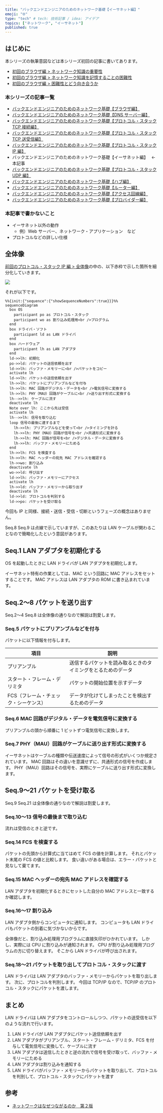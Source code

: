 ```yaml
---
title: "バックエンドエンジニアのためのネットワーク基礎【イーサネット編】"
emoji: "🌐"
type: "tech" # tech: 技術記事 / idea: アイデア
topics: ["ネットワーク", "イーサネット"]
published: true
---
```


## はじめに

本シリーズの執筆意図などは本シリーズ初回の記事に書いてあります。

- [初回のブラウザ編 > ネットワーク知識の重要性](https://zenn.dev/jnkmtsd/articles/0d129a7aa0947b#%E3%83%8D%E3%83%83%E3%83%88%E3%83%AF%E3%83%BC%E3%82%AF%E7%9F%A5%E8%AD%98%E3%81%AE%E9%87%8D%E8%A6%81%E6%80%A7)
- [初回のブラウザ編 > ネットワーク知識を記憶することの困難性](https://zenn.dev/jnkmtsd/articles/0d129a7aa0947b#%E3%83%8D%E3%83%83%E3%83%88%E3%83%AF%E3%83%BC%E3%82%AF%E7%9F%A5%E8%AD%98%E3%82%92%E8%A8%98%E6%86%B6%E3%81%99%E3%82%8B%E3%81%93%E3%81%A8%E3%81%AE%E5%9B%B0%E9%9B%A3%E6%80%A7)
- [初回のブラウザ編 > 困難性とどう向き合うか](https://zenn.dev/jnkmtsd/articles/0d129a7aa0947b#%E5%9B%B0%E9%9B%A3%E6%80%A7%E3%81%A8%E3%81%A9%E3%81%86%E5%90%91%E3%81%8D%E5%90%88%E3%81%86%E3%81%8B)

### 本シリーズの記事一覧

- [バックエンドエンジニアのためのネットワーク基礎【ブラウザ編】](https://zenn.dev/jnkmtsd/articles/0d129a7aa0947b)
- [バックエンドエンジニアのためのネットワーク基礎【DNS サーバー編】](https://zenn.dev/jnkmtsd/articles/e59e42beec39e0)
- [バックエンドエンジニアのためのネットワーク基礎【プロトコル・スタック TCP 接続編】](https://zenn.dev/jnkmtsd/articles/e0ecb28f1875f2)
- [バックエンドエンジニアのためのネットワーク基礎【プロトコル・スタック TCP 送受信編】](https://zenn.dev/jnkmtsd/articles/37a25508b30635)
- [バックエンドエンジニアのためのネットワーク基礎【プロトコル・スタック IP 編】](https://zenn.dev/jnkmtsd/articles/61f104becc1750)
- バックエンドエンジニアのためのネットワーク基礎【イーサネット編】　 ← 本記事
- [バックエンドエンジニアのためのネットワーク基礎【プロトコル・スタック UDP 編】](https://zenn.dev/jnkmtsd/articles/46615811cadd72)
- [バックエンドエンジニアのためのネットワーク基礎【ハブ編】](https://zenn.dev/jnkmtsd/articles/24874950f6e4ea)
- [バックエンドエンジニアのためのネットワーク基礎【ルーター編】](https://zenn.dev/jnkmtsd/articles/e11381c0cafe3e)
- [バックエンドエンジニアのためのネットワーク基礎【アクセス回線編】](https://zenn.dev/jnkmtsd/articles/b8588f4326dc73)
- [バックエンドエンジニアのためのネットワーク基礎【プロバイダー編】](https://zenn.dev/jnkmtsd/articles/52b465bc9d8d97)

### 本記事で書かないこと

- イーサネット以外の動作
  - 例）Web サーバー、ネットワーク・アプリケーション　など
- プロトコルなどの詳しい仕様

## 全体像

[前回のプロトコル・スタック IP 編 > 全体像](https://zenn.dev/jnkmtsd/articles/61f104becc1750#%E5%85%A8%E4%BD%93%E5%83%8F)の中の、以下赤枠で示した箇所を細分化していきます。

![](https://storage.googleapis.com/zenn-user-upload/c90ae9cb670b-20231219.png)

それが以下です。

```mermaid
%%{init:{"sequence":{"showSequenceNumbers":true}}}%%
sequenceDiagram
  box OS
    participant po as プロトコル・スタック
    participant wo as 割り込み処理用<br />プログラム
  end
  box ドライバ・ソフト
    participant ld as LAN ドライバ
  end
  box ハードウェア
    participant lh as LAN アダプタ
  end
  ld->>lh: 初期化
  po->>ld: パケットの送信依頼を出す
  ld->>lh: バッファ・メモリーに<br />パケットをコピー
  activate lh
  ld->>lh: パケットの送信依頼を出す
  lh->>lh: パケットにプリアンブルなどを付与
  lh->>lh: MAC 回路がデジタル・データを<br />電気信号に変換する
  lh->>lh: PHY（MAU）回路がケーブルに<br />送り出す形式に変換する
  lh-->>lh: ケーブルに流す
  deactivate lh
  Note over lh: ここから先は受信
  activate lh
  lh-->>lh: 信号を取り込む
  loop 信号の最後に達するまで
    lh->>lh: プリアンブルなどを使って<br />タイミングを計る
    lh->>lh: PHY（MAU）回路が信号を<br />共通形式に変換する
    lh->>lh: MAC 回路が信号を<br />デジタル・データに変換する
    lh->>lh: バッファ・メモリーにためる
  end
  lh->>lh: FCS を検査する
  lh->>lh: MAC ヘッダーの宛先 MAC アドレスを確認する
  lh->>wo: 割り込み
  deactivate lh
  wo->>ld: 呼び出す
  ld->>lh: バッファ・メモリーにアクセス
  activate lh
  lh->>ld: バッファ・メモリーから取り出す
  deactivate lh
  ld->>ld: プロトコルを判別する
  ld->>po: パケットを受け取る
```

今回も IP と同様、接続・送信・受信・切断というフェーズの概念はありません。

Seq.8 Seq.9 は点線で示していますが、このあたりは LAN ケーブルが関わることなので簡略化したという意図があります。

## Seq.1 LAN アダプタを初期化する

OS を起動したときに LAN ドライバが LAN アダプタを初期化します。

イーサネット特有の作業としては、MAC という回路に MAC アドレスをセットすることです。
MAC アドレスは LAN アダプタの ROM に書き込まれています。

## Seq.2〜8 パケットを送り出す

Seq.2〜4 Seq.8 は全体像の通りなので解説は割愛します。

### Seq.5 パケットにプリアンブルなどを付与

パケットに以下情報を付与します。

| 項目                                  | 説明                                                         |
| ------------------------------------- | ------------------------------------------------------------ |
| プリアンブル                          | 送信するパケットを読み取るときのタイミングをとるためのデータ |
| スタート・フレーム・デリミタ          | パケットの開始位置を示すデータ                               |
| FCS（フレーム・チェック・シーケンス） | データが化けてしまったことを検出するためのデータ             |

### Seq.6 MAC 回路がデジタル・データを電気信号に変換する

プリアンブルの頭から順番に 1 ビットずつ電気信号に変換します。

### Seq.7 PHY（MAU）回路がケーブルに送り出す形式に変換する

イーサネットはケーブルの種類や伝送速度によって信号の形式がいくつか規定されています。
MAC 回路はその違いを意識せずに、共通形式の信号を作成します。
PHY（MAU）回路はその信号を、実際にケーブルに送り出す形式に変換します。

## Seq.9〜21 パケットを受け取る

Seq.9 Seq.21 は全体像の通りなので解説は割愛します。

### Seq.10〜13 信号の最後まで取り込む

流れは受信のときと逆です。

### Seq.14 FCS を検査する

パケットの先頭から計算式に当てはめて FCS の値を計算します。
それとパケット末尾の FCS の値と比較します。
食い違いがある場合は、エラー・パケットと見なして棄てます。

### Seq.15 MAC ヘッダーの宛先 MAC アドレスを確認する

LAN アダプタを初期化するときにセットした自分の MAC アドレスと一致するか確認します。

### Seq.16〜17 割り込み

LAN アダプタ側からコンピュータに通知します。
コンピュータも LAN ドライバもパケットの到着に気づかないからです。

全体像だと、割り込み処理用プログラムに直接矢印がひかれています。
しかし、実際には CPU に割り込みが通知されます。
CPU が割り込み処理用プログラムの方に切り替えます。
そこから LAN ドライバが呼び出されます。

### Seq.18〜21 パケットを取り出してプロトコル・スタックに渡す

LAN ドライバは LAN アダプタのバッファ・メモリーからパケットを取り出します。
次に、プロトコルを判別します。
今回は TCP/IP なので、TCP/IP のプロトコル・スタックにパケットを渡します。

## まとめ

LAN ドライバは LAN アダプタをコントロールしつつ、パケットの送受信を以下のような流れで行います。

1. LAN ドライバが LAN アダプタにパケット送信依頼を出す
2. LAN アダプタがプリアンブル、スタート・フレーム・デリミタ、FCS を付与して電気信号に変換して、ケーブルに流す
3. LAN アダプタは送信したときと逆の流れで信号を受け取って、バッファ・メモリーにためる
4. LAN アダプタは割り込みを通知する
5. LAN ドライバがバッファ・メモリーからパケットを取り出して、プロトコルを判別して、プロトコル・スタックにパケットを渡す

## 参考

- [ネットワークはなぜつながるのか　第２版](https://www.amazon.co.jp/dp/B077XSB8BS)
